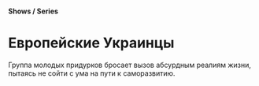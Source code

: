 #### Shows / Series

# Европейские Украинцы

Группа молодых придурков бросает вызов абсурдным реалиям жизни, пытаясь не сойти с ума на пути к саморазвитию.